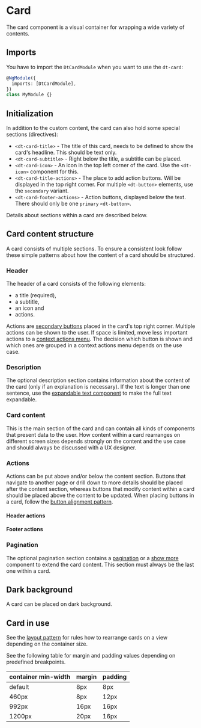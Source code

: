 # Card

<!-- styling to change background color of component demos -->
<style>
.component-demo__demo {
  background-color: #f8f8f8;
}
</style>

The card component is a visual container for wrapping a wide variety of
contents.

<ba-live-example name="CardDefaultExample"></ba-live-example>

## Imports

You have to import the `DtCardModule` when you want to use the `dt-card`:

```typescript
@NgModule({
  imports: [DtCardModule],
})
class MyModule {}
```

## Initialization

In addition to the custom content, the card can also hold some special sections
(directives):

- `<dt-card-title>` - The title of this card, needs to be defined to show the
  card's headline. This should be text only.
- `<dt-card-subtitle>` - Right below the title, a subtitle can be placed.
- `<dt-card-icon>` - An icon in the top left corner of the card. Use the
  `<dt-icon>` component for this.
- `<dt-card-title-actions>` - The place to add action buttons. Will be displayed
  in the top right corner. For multiple `<dt-button>` elements, use the
  `secondary` variant.
- `<dt-card-footer-actions>` - Action buttons, displayed below the text. There
  should only be one `primary` `<dt-button>`.

Details about sections within a card are described below.

## Card content structure

A card consists of multiple sections. To ensure a consistent look follow these
simple patterns about how the content of a card should be structured.

### Header

The header of a card consists of the following elements:

- a title (required),
- a subtitle,
- an icon and
- actions.

Actions are [secondary buttons](/components/button) placed in the card's top
right corner. Multiple actions can be shown to the user. If space is limited,
move less important actions to a
[context actions menu](/components/context-dialog). The decision which button is
shown and which ones are grouped in a context actions menu depends on the use
case.

<ba-live-example name="CardSubtitleExample"></ba-live-example>

<ba-live-example name="CardIconExample"></ba-live-example>

### Description

The optional description section contains information about the content of the
card (only if an explanation is necessary). If the text is longer than one
sentence, use the [expandable text component](/components/expandable-text) to
make the full text expandable.

### Card content

This is the main section of the card and can contain all kinds of components
that present data to the user. How content within a card rearranges on different
screen sizes depends strongly on the content and the use case and should always
be discussed with a UX designer.

### Actions

Actions can be put above and/or below the content section. Buttons that navigate
to another page or drill down to more details should be placed after the content
section, whereas buttons that modify content within a card should be placed
above the content to be updated. When placing buttons in a card, follow the
[button alignment pattern](/patterns/button-alignment).

#### Header actions

<ba-live-example name="CardActionButtonsExample"></ba-live-example>

#### Footer actions

<ba-live-example name="CardFooterActionsExample"></ba-live-example>

### Pagination

The optional pagination section contains a [pagination](/components/pagination)
or a [show more](/components/show-more) component to extend the card content.
This section must always be the last one within a card.

## Dark background

A card can be placed on dark background.

<ba-live-example name="CardDarkExample" themedark="true"></ba-live-example>

## Card in use

See the [layout pattern](/patterns/layout/#cards) for rules how to rearrange
cards on a view depending on the container size.

See the following table for margin and padding values depending on predefined
breakpoints.

| container min-width | margin | padding |
| :------------------ | :----- | :------ |
| default             | 8px    | 8px     |
| 460px               | 8px    | 12px    |
| 992px               | 16px   | 16px    |
| 1200px              | 20px   | 16px    |
